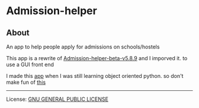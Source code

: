 # Admission-helper

## About

An app to help people apply for admissions on schools/hostels

This app is a rewrite of [Admission-helper-beta-v5.8.9](./origin-app/Admission-helper-beta-v5.8.9.ipynb)
and I imporved it. to use a GUI front end

I made this [app](./origin-app/Admission-helper-beta-v5.8.9.ipynb) when I was still learning object oriented python. so don't make fun of [this](./origin-app/Admission-helper-beta-v5.8.9.ipynb)

---

License: [GNU GENERAL PUBLIC LICENSE](https://github.com/Advik-B/Admission-helper/blob/main/LICENSE)
